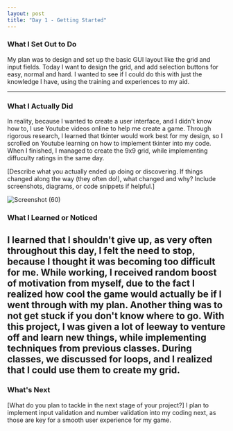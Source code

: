 ```yaml
---
layout: post
title: "Day 1 - Getting Started"
---
```


### What I Set Out to Do
My plan was to design and set up the basic GUI layout like the grid and input fields. Today I want to design the grid, and add selection buttons for easy, normal and hard. I wanted to see if I could do this with just the knowledge I have, using the training and experiences to my aid.

---

### What I Actually Did
In reality, because I wanted to create a user interface, and I didn't know how to, I use Youtube videos online to help me create a game. Through rigorous research, I learned that tkinter would work best for my design, so I scrolled on Youtube learning on how to implement tkinter into my code. When I finished, I managed to create the 9x9 grid, while implementing diffuculty ratings in the same day.

[Describe what you actually ended up doing or discovering. If things changed along the way (they often do!), what changed and why? Include screenshots, diagrams, or code snippets if helpful.]

![Screenshot (60)](https://github.com/user-attachments/assets/391829a1-523f-4fe5-b08b-dbc413135915)


### What I Learned or Noticed

I learned that I shouldn't give up, as very often throughout this day, I felt the need to stop, because I thought it was becoming too difficult for me. While working, I received random boost of motivation from myself, due to the fact I realized how cool the game would actually be if I went through with my plan. Another thing was to not get stuck if you don't know where to go. With this project, I was given a lot of leeway to venture off and learn new things, while implementing techniques from previous classes. During classes, we discussed for loops, and I realized that I could use them to create my grid.
---

### What's Next

[What do you plan to tackle in the next stage of your project?]
I plan to implement input validation and number validation into my coding next, as those are key for a smooth user experience for my game.
